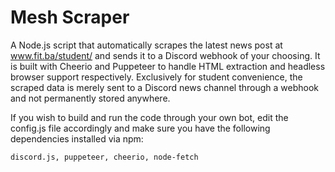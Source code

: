 # Mesh Scraper
A Node.js script that automatically scrapes the latest news post at www.fit.ba/student/ and sends it to a Discord webhook of your choosing. It is built with Cheerio and Puppeteer to handle HTML extraction and headless browser support respectively. Exclusively for student convenience, the scraped data is merely sent to a Discord news channel through a webhook and not permanently stored anywhere.

If you wish to build and run the code through your own bot, edit the config.js file accordingly and make sure you have the following dependencies installed via npm:

```
discord.js, puppeteer, cheerio, node-fetch
```

